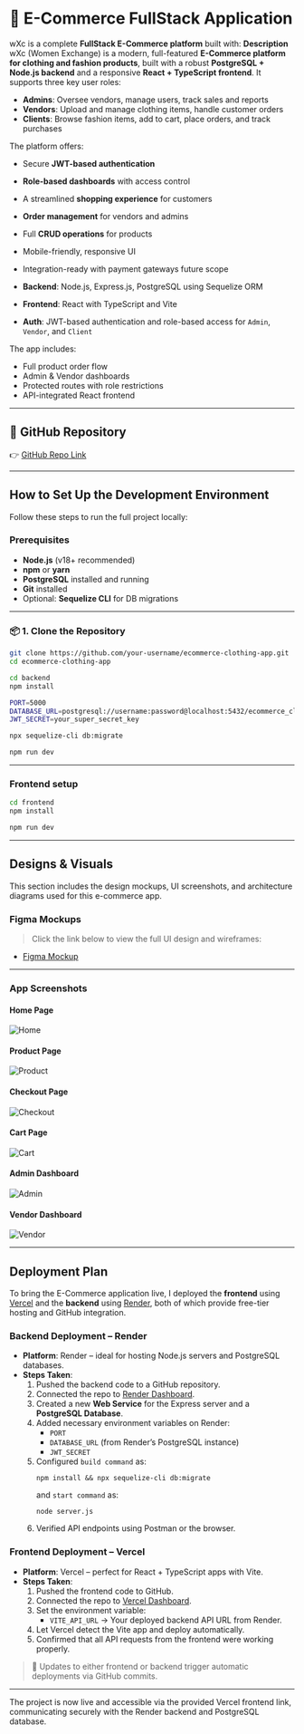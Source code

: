 # 🛒 E-Commerce FullStack Application

wXc is a complete **FullStack E-Commerce platform** built with:
 **Description**
wXc (Women Exchange) is a modern, full-featured  **E-Commerce platform for clothing and fashion products**, built with a robust **PostgreSQL + Node.js backend** and a responsive **React + TypeScript frontend**. It supports three key user roles:

- **Admins**: Oversee vendors, manage users, track sales and reports
- **Vendors**: Upload and manage clothing items, handle customer orders
- **Clients**: Browse fashion items, add to cart, place orders, and track purchases

The platform offers:
- Secure **JWT-based authentication**
- **Role-based dashboards** with access control
- A streamlined **shopping experience** for customers
- **Order management** for vendors and admins
- Full **CRUD operations** for products
- Mobile-friendly, responsive UI
- Integration-ready with payment gateways future scope

- **Backend**: Node.js, Express.js, PostgreSQL using Sequelize ORM
- **Frontend**: React with TypeScript and Vite
- **Auth**: JWT-based authentication and role-based access for `Admin`, `Vendor`, and `Client`

The app includes:
- Full product order flow
- Admin & Vendor dashboards
- Protected routes with role restrictions
- API-integrated React frontend

---

## 🔗 GitHub Repository

👉 [GitHub Repo Link](https://github.com/your-username/ecommerce-fullstack-app)

---

## How to Set Up the Development Environment

Follow these steps to run the full project locally:

### Prerequisites

- **Node.js** (v18+ recommended)
- **npm** or **yarn**
- **PostgreSQL** installed and running
- **Git** installed
- Optional: **Sequelize CLI** for DB migrations

---

### 📦 1. Clone the Repository

```bash
git clone https://github.com/your-username/ecommerce-clothing-app.git
cd ecommerce-clothing-app
```
```bash
cd backend
npm install

```
```bash
PORT=5000
DATABASE_URL=postgresql://username:password@localhost:5432/ecommerce_clothing
JWT_SECRET=your_super_secret_key

```
```bash
npx sequelize-cli db:migrate

```
```bash
npm run dev


```
---
### Frontend setup

```bash
cd frontend
npm install

```
```bash
npm run dev


```
---
##  Designs & Visuals

This section includes the design mockups, UI screenshots, and architecture diagrams used for this e-commerce app.

###  Figma Mockups

> Click the link below to view the full UI design and wireframes:
- [Figma Mockup](https://www.figma.com/file/your-design-link/ecommerce-clothing-app?type=design&node-id=0%3A1)

---

<!-- Beritha  Make sure you store these images in the `frontend/public/screenshots/` folder and reference them correctly in your repo. -->
###  App Screenshots

####  Home Page
![Home](./screenshots/home.png)

####  Product Page
![Product](./screenshots/product.png)

####  Checkout Page
![Checkout](./screenshots/checkout.png)

####  Cart Page
![Cart](./screenshots/cart.png)

####  Admin Dashboard
![Admin](./screenshots/admin.png)

####  Vendor Dashboard
![Vendor](./screenshots/vendor.png)

 ---

##  Deployment Plan

To bring the E-Commerce application live, I deployed the **frontend** using [Vercel](https://vercel.com) and the **backend** using [Render](https://render.com), both of which provide free-tier hosting and GitHub integration.

###  Backend Deployment – Render

- **Platform**: Render – ideal for hosting Node.js servers and PostgreSQL databases.
- **Steps Taken**:
  1. Pushed the backend code to a GitHub repository.
  2. Connected the repo to [Render Dashboard](https://dashboard.render.com/).
  3. Created a new **Web Service** for the Express server and a **PostgreSQL Database**.
  4. Added necessary environment variables on Render:
     - `PORT`
     - `DATABASE_URL` (from Render’s PostgreSQL instance)
     - `JWT_SECRET`
  5. Configured `build command` as:
     ```
     npm install && npx sequelize-cli db:migrate
     ```
     and `start command` as:
     ```
     node server.js
     ```
  6. Verified API endpoints using Postman or the browser.

###  Frontend Deployment – Vercel

- **Platform**: Vercel – perfect for React + TypeScript apps with Vite.
- **Steps Taken**:
  1. Pushed the frontend code to GitHub.
  2. Connected the repo to [Vercel Dashboard](https://vercel.com/dashboard).
  3. Set the environment variable:
     - `VITE_API_URL` → Your deployed backend API URL from Render.
  4. Let Vercel detect the Vite app and deploy automatically.
  5. Confirmed that all API requests from the frontend were working properly.

> 🔄 Updates to either frontend or backend trigger automatic deployments via GitHub commits.

---

 The project is now live and accessible via the provided Vercel frontend link, communicating securely with the Render backend and PostgreSQL database.
